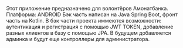 Этот приложение предназначено для волонтёров Амонатбанка.
Платформа: ANDROID
Бэк часть написан на Java Spring Boot, фронт часть на Kotlin.
В бэк части проекта иммеются возможности: аутентикация и регистрация с помощью JWT TOKEN, добавление разных клиентов в базу с помощью JPA.
В будущем добавляется админка и будут еще контроллеры для администратора.
